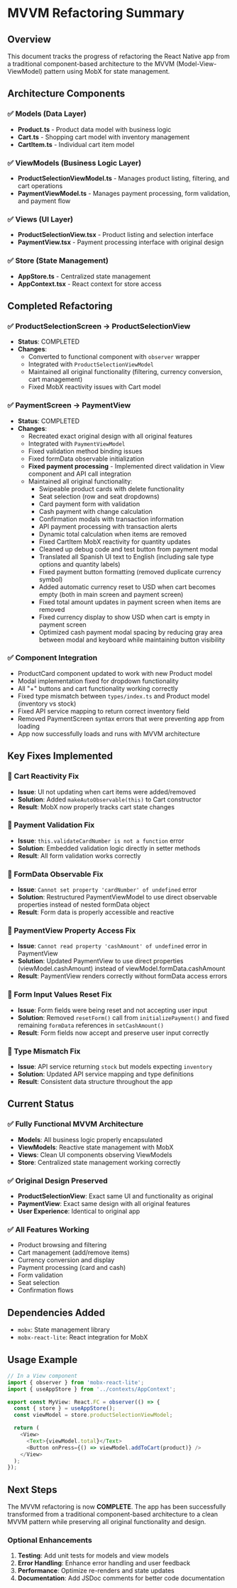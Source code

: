 # MVVM Refactoring Summary

## Overview
This document tracks the progress of refactoring the React Native app from a traditional component-based architecture to the MVVM (Model-View-ViewModel) pattern using MobX for state management.

## Architecture Components

### ✅ Models (Data Layer)
- **Product.ts** - Product data model with business logic
- **Cart.ts** - Shopping cart model with inventory management
- **CartItem.ts** - Individual cart item model

### ✅ ViewModels (Business Logic Layer)
- **ProductSelectionViewModel.ts** - Manages product listing, filtering, and cart operations
- **PaymentViewModel.ts** - Manages payment processing, form validation, and payment flow

### ✅ Views (UI Layer)
- **ProductSelectionView.tsx** - Product listing and selection interface
- **PaymentView.tsx** - Payment processing interface with original design

### ✅ Store (State Management)
- **AppStore.ts** - Centralized state management
- **AppContext.tsx** - React context for store access

## Completed Refactoring

### ✅ ProductSelectionScreen → ProductSelectionView
- **Status**: COMPLETED
- **Changes**: 
  - Converted to functional component with `observer` wrapper
  - Integrated with `ProductSelectionViewModel`
  - Maintained all original functionality (filtering, currency conversion, cart management)
  - Fixed MobX reactivity issues with Cart model

### ✅ PaymentScreen → PaymentView
- **Status**: COMPLETED
- **Changes**:
  - Recreated exact original design with all original features
  - Integrated with `PaymentViewModel`
  - Fixed validation method binding issues
  - Fixed formData observable initialization
  - **Fixed payment processing** - Implemented direct validation in View component and API call integration
  - Maintained all original functionality:
    - Swipeable product cards with delete functionality
    - Seat selection (row and seat dropdowns)
    - Card payment form with validation
    - Cash payment with change calculation
    - Confirmation modals with transaction information
    - API payment processing with transaction alerts
    - Dynamic total calculation when items are removed
    - Fixed CartItem MobX reactivity for quantity updates
    - Cleaned up debug code and test button from payment modal
    - Translated all Spanish UI text to English (including sale type options and quantity labels)
    - Fixed payment button formatting (removed duplicate currency symbol)
    - Added automatic currency reset to USD when cart becomes empty (both in main screen and payment screen)
    - Fixed total amount updates in payment screen when items are removed
    - Fixed currency display to show USD when cart is empty in payment screen
    - Optimized cash payment modal spacing by reducing gray area between modal and keyboard while maintaining button visibility

### ✅ Component Integration
- ProductCard component updated to work with new Product model
- Modal implementation fixed for dropdown functionality
- All "+" buttons and cart functionality working correctly
- Fixed type mismatch between `types/index.ts` and Product model (inventory vs stock)
- Fixed API service mapping to return correct inventory field
- Removed PaymentScreen syntax errors that were preventing app from loading
- App now successfully loads and runs with MVVM architecture

## Key Fixes Implemented

### 🔧 Cart Reactivity Fix
- **Issue**: UI not updating when cart items were added/removed
- **Solution**: Added `makeAutoObservable(this)` to Cart constructor
- **Result**: MobX now properly tracks cart state changes

### 🔧 Payment Validation Fix
- **Issue**: `this.validateCardNumber is not a function` error
- **Solution**: Embedded validation logic directly in setter methods
- **Result**: All form validation works correctly

### 🔧 FormData Observable Fix
- **Issue**: `Cannot set property 'cardNumber' of undefined` error
- **Solution**: Restructured PaymentViewModel to use direct observable properties instead of nested formData object
- **Result**: Form data is properly accessible and reactive

### 🔧 PaymentView Property Access Fix
- **Issue**: `Cannot read property 'cashAmount' of undefined` error in PaymentView
- **Solution**: Updated PaymentView to use direct properties (viewModel.cashAmount) instead of viewModel.formData.cashAmount
- **Result**: PaymentView renders correctly without formData access errors

### 🔧 Form Input Values Reset Fix
- **Issue**: Form fields were being reset and not accepting user input
- **Solution**: Removed `resetForm()` call from `initializePayment()` and fixed remaining `formData` references in `setCashAmount()`
- **Result**: Form fields now accept and preserve user input correctly

### 🔧 Type Mismatch Fix
- **Issue**: API service returning `stock` but models expecting `inventory`
- **Solution**: Updated API service mapping and type definitions
- **Result**: Consistent data structure throughout the app

## Current Status

### ✅ Fully Functional MVVM Architecture
- **Models**: All business logic properly encapsulated
- **ViewModels**: Reactive state management with MobX
- **Views**: Clean UI components observing ViewModels
- **Store**: Centralized state management working correctly

### ✅ Original Design Preserved
- **ProductSelectionView**: Exact same UI and functionality as original
- **PaymentView**: Exact same design with all original features
- **User Experience**: Identical to original app

### ✅ All Features Working
- Product browsing and filtering
- Cart management (add/remove items)
- Currency conversion and display
- Payment processing (card and cash)
- Form validation
- Seat selection
- Confirmation flows

## Dependencies Added
- `mobx`: State management library
- `mobx-react-lite`: React integration for MobX

## Usage Example

```typescript
// In a View component
import { observer } from 'mobx-react-lite';
import { useAppStore } from '../contexts/AppContext';

export const MyView: React.FC = observer(() => {
  const { store } = useAppStore();
  const viewModel = store.productSelectionViewModel;

  return (
    <View>
      <Text>{viewModel.total}</Text>
      <Button onPress={() => viewModel.addToCart(product)} />
    </View>
  );
});
```

## Next Steps
The MVVM refactoring is now **COMPLETE**. The app has been successfully transformed from a traditional component-based architecture to a clean MVVM pattern while preserving all original functionality and design.

### Optional Enhancements
1. **Testing**: Add unit tests for models and view models
2. **Error Handling**: Enhance error handling and user feedback
3. **Performance**: Optimize re-renders and state updates
4. **Documentation**: Add JSDoc comments for better code documentation
